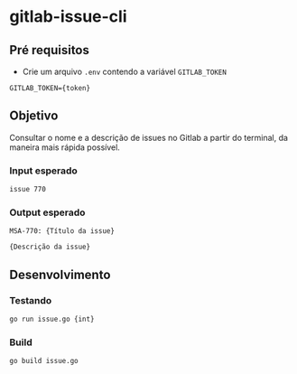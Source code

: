 # gitlab-issue-cli

## Pré requisitos

- Crie um arquivo `.env` contendo a variável `GITLAB_TOKEN`

```
GITLAB_TOKEN={token}
```

## Objetivo

Consultar o nome e a descrição de issues no Gitlab a partir do terminal,
da maneira mais rápida possível.

### Input esperado

```sh
issue 770
```

### Output esperado

```
MSA-770: {Título da issue}

{Descrição da issue}
```

## Desenvolvimento

### Testando

```sh
go run issue.go {int}
```

### Build

```sh
go build issue.go
```


